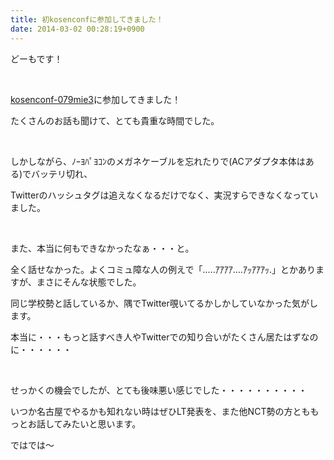 ```yaml
---
title: 初kosenconfに参加してきました！
date: 2014-03-02 00:28:19+0900
---
```

どーもです！

&nbsp;

[kosenconf-079mie3](http://kosenconf.jp/?079mie3 "kosenconf-079mie3")に参加してきました！

たくさんのお話も聞けて、とても貴重な時間でした。

&nbsp;

しかしながら、ﾉｰﾖﾊﾟﾖｺﾝのメガネケーブルを忘れたりで(ACアダプタ本体はある)でバッテリ切れ、

Twitterのハッシュタグは追えなくなるだけでなく、実況すらできなくなっていました。

&nbsp;

また、本当に何もできなかったなぁ・・・と。

全く話せなかった。よくコミュ障な人の例えで「…..ｱｱｱｱ….ｱｯｱｱｱｯ.」とかありますが、まさにそんな状態でした。

同じ学校勢と話しているか、隅でTwitter覗いてるかしかしていなかった気がします。

本当に・・・もっと話すべき人やTwitterでの知り合いがたくさん居たはずなのに・・・・・・

&nbsp;

せっかくの機会でしたが、とても後味悪い感じでした・・・・・・・・・・

いつか名古屋でやるかも知れない時はぜひLT発表を、また他NCT勢の方とももっとお話してみたいと思います。

ではでは〜
